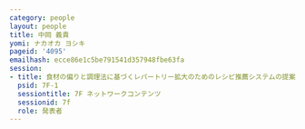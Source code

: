 ```yaml
---
category: people
layout: people
title: 中岡 義貴
yomi: ナカオカ ヨシキ
pageid: '4095'
emailhash: ecce86e1c5be791541d357948fbe63fa
session:
- title: 食材の偏りと調理法に基づくレパートリー拡大のためのレシピ推薦システムの提案
  psid: 7F-1
  sessiontitle: 7F ネットワークコンテンツ
  sessionid: 7f
  role: 発表者
---
```

